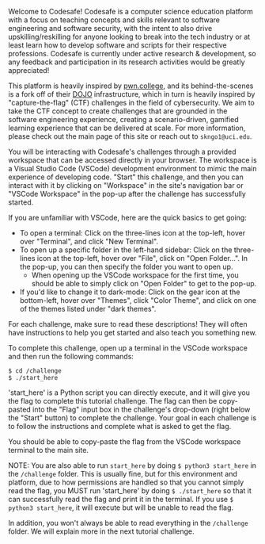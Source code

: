 Welcome to Codesafe! Codesafe is a computer science education platform with a focus on teaching concepts and
skills relevant to software engineering and software security, with the intent to also drive upskilling/reskilling
for anyone looking to break into the tech industry or at least learn how to develop software and scripts for 
their respective professions. Codesafe is currently under active research & development, so any feedback and
participation in its research activities would be greatly appreciated!

This platform is heavily inspired by [pwn.college](https://pwn.college/), and its behind-the-scenes is a fork
off of their [DOJO](https://github.com/pwncollege/dojo) infrastructure, which in turn is heavily inspired by
"capture-the-flag" (CTF) challenges in the field of cybersecurity. We aim to take the CTF concept to create 
challenges that are grounded in the software engineering experience, creating a scenario-driven, gamified 
learning experience that can be delivered at scale. For more information, please check out the main page of this
site or reach out to `skngo1@uci.edu`.

You will be interacting with Codesafe's challenges through a provided workspace that can be accessed directly
in your browser. The workspace is a Visual Studio Code (VSCode) development environment to mimic the main experience
of developing code. "Start" this challenge, and then you can interact with it by clicking on "Workspace" in the site's navigation bar or "VSCode Workspace" in the pop-up after the challenge has successfully started. 

If you are unfamiliar with VSCode, here are the quick basics to get going:
- To open a terminal: Click on the three-lines icon at the top-left, hover over "Terminal", and click "New Terminal".
- To open up a specific folder in the left-hand sidebar: Click on the three-lines icon at the top-left, hover over "File", click on "Open Folder...". In the pop-up, you can then specify the folder you want to open up.
    - When opening up the VSCode workspace for the first time, you should be able to simply click on "Open Folder" to get to the pop-up.
- If you'd like to change it to dark-mode: Click on the gear icon at the bottom-left, hover over "Themes", click "Color Theme", and click on one of the themes listed under "dark themes".

For each challenge, make sure to read these descriptions! They will often have instructions to help you get started and 
also teach you something new. 

To complete this challenge, open up a terminal in the VSCode workspace and then run the following commands:
```
$ cd /challenge
$ ./start_here
```

'start_here' is a Python script you can directly execute, and it will give you the flag to complete this tutorial challenge. 
The flag can then be copy-pasted into the "Flag" input box in the challenge's drop-down (right below the "Start" button) to
complete the challenge. Your goal in each challenge is to follow the instructions and complete what is asked to get the flag.

You should be able to copy-paste the flag from the VSCode workspace terminal to the main site.

NOTE: You are also able to run `start_here` by doing `$ python3 start_here` in the `/challenge` folder. This is usually fine, 
but for this environment and platform, due to how permissions are handled so that you cannot simply read the flag, you MUST run
'start_here' by doing `$ ./start_here` so that it can successfully read the flag and print it in the terminal. If you use `$ python3 start_here`, it will execute but will be unable to read the flag.

In addition, you won't always be able to read everything in the `/challenge` folder. We will explain more in the next 
tutorial challenge.
